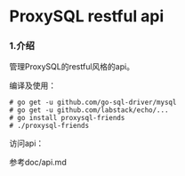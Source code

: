 # ProxySQL restful api

### 1.介绍

管理ProxySQL的restful风格的api。

编译及使用：
```
# go get -u github.com/go-sql-driver/mysql
# go get -u github.com/labstack/echo/...
# go install proxysql-friends
# ./proxysql-friends
```

访问api：

参考doc/api.md
